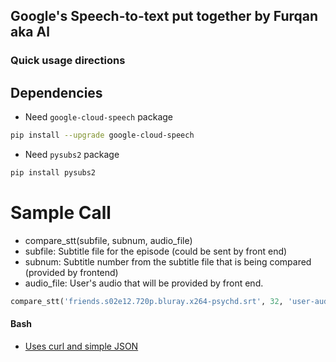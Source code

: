 ## Google's Speech-to-text put together by Furqan aka Al

### Quick usage directions
## Dependencies
- Need `google-cloud-speech` package
```bash
pip install --upgrade google-cloud-speech
```
- Need `pysubs2` package
```bash
pip install pysubs2
```
# Sample Call
- compare_stt(subfile, subnum, audio_file)
- subfile: Subtitle file for the episode (could be sent by front end)
- subnum: Subtitle number from the subtitle file that is being compared (provided by frontend)
- audio_file: User's audio that will be provided by front end.

```Python
compare_stt('friends.s02e12.720p.bluray.x264-psychd.srt', 32, 'user-audio_two-dialogue3.wav')
```

#### Bash
- [Uses curl and simple JSON](https://cloud.google.com/speech-to-text/docs/quickstart-protocol)
